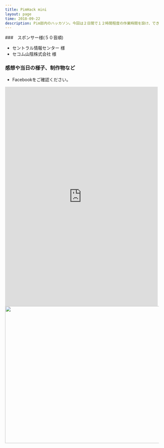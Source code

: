 ```yaml
---
title: PimHack mini
layout: page
time: 2018-09-22
description: Pim部内のハッカソン。今回は２日間で１２時間程度の作業時間を設け、できるだけ全員が自分のしてみたいこと、やったことのないことにチャレンジする、という趣旨でハッカソンを行いました。フードスポンサーにも付いていただきながら、和気あいあいとものづくりに没頭しました！
---
```


###　スポンサー様(５０音順)
- セントラル情報センター 様
- セコム山陰株式会社 様

### 感想や当日の様子、制作物など
- Facebookをご確認ください。

<iframe src="https://www.facebook.com/plugins/post.php?href=https%3A%2F%2Fwww.facebook.com%2FShimane.Pim%2Fposts%2F2269209889820377&width=500" width="500" height="720" style="border:none;overflow:hidden" scrolling="no" frameborder="0" allowTransparency="true" allow="encrypted-media"></iframe>

<div style="text-align: center;">
<img src="{{ '/img/activity/2018-09-22-0.jpg' | prepend: site.baseurl | prepend: site.url }}" width="800" height="450" />
</div> 
